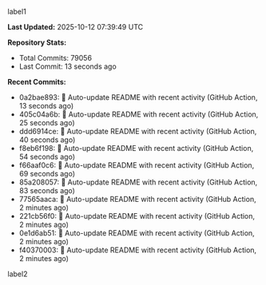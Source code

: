 
label1 
<!-- ACTIVITY_START -->
**Last Updated:** 2025-10-12 07:39:49 UTC

**Repository Stats:**
- Total Commits: 79056
- Last Commit: 13 seconds ago

**Recent Commits:**
- 0a2bae893: 🤖 Auto-update README with recent activity (GitHub Action, 13 seconds ago)
- 405c04a6b: 🤖 Auto-update README with recent activity (GitHub Action, 25 seconds ago)
- ddd6914ce: 🤖 Auto-update README with recent activity (GitHub Action, 40 seconds ago)
- f8eb6f198: 🤖 Auto-update README with recent activity (GitHub Action, 54 seconds ago)
- f66aaf0c6: 🤖 Auto-update README with recent activity (GitHub Action, 69 seconds ago)
- 85a208057: 🤖 Auto-update README with recent activity (GitHub Action, 83 seconds ago)
- 77565aaca: 🤖 Auto-update README with recent activity (GitHub Action, 2 minutes ago)
- 221cb56f0: 🤖 Auto-update README with recent activity (GitHub Action, 2 minutes ago)
- 0e1d6ab51: 🤖 Auto-update README with recent activity (GitHub Action, 2 minutes ago)
- f40370003: 🤖 Auto-update README with recent activity (GitHub Action, 2 minutes ago)
<!-- ACTIVITY_END -->

label2
